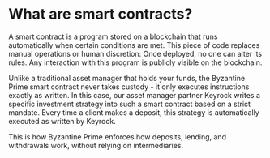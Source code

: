 # What are smart contracts?

A smart contract is a program stored on a blockchain that runs automatically when certain conditions are met. This piece of code replaces manual operations or human discretion: Once deployed, no one can alter its rules. Any interaction with this program is publicly visible on the blockchain.

Unlike a traditional asset manager that holds your funds, the Byzantine Prime smart contract never takes custody - it only executes instructions exactly as written. In this case, our asset manager partner Keyrock writes a specific investment strategy into such a smart contract based on a strict mandate. Every time a client makes a deposit, this strategy is automatically executed as written by Keyrock.

This is how Byzantine Prime enforces how deposits, lending, and withdrawals work, without relying on intermediaries.
